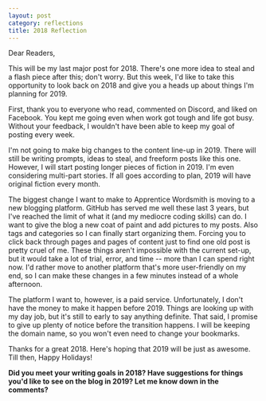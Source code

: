 ```yaml
---
layout: post
category: reflections
title: 2018 Reflection
---
```


Dear Readers,

This will be my last major post for 2018. There's one more idea to steal and a flash piece after this; don't worry. But this week, I'd like to take this opportunity to look back on 2018 and give you a heads up about things I'm planning for 2019.

<!--excerpt-->

First, thank you to everyone who read, commented on Discord, and liked on Facebook. You kept me going even when work got tough and life got busy. Without your feedback, I wouldn't have been able to keep my goal of posting every week.

I'm not going to make big changes to the content line-up in 2019. There will still be writing prompts, ideas to steal, and freeform posts like this one. However, I will start posting longer pieces of fiction in 2019. I'm even considering multi-part stories. If all goes according to plan, 2019 will have original fiction every month.

The biggest change I want to make to Apprentice Wordsmith is moving to a new blogging platform. GitHub has served me well these last 3 years, but I've reached the limit of what it (and my mediocre coding skills) can do. I want to give the blog a new coat of paint and add pictures to my posts. Also tags and categories so I can finally start organizing them. Forcing you to click back through pages and pages of content just to find one old post is pretty cruel of me. These things aren't impossible with the current set-up, but it would take a lot of trial, error, and time -- more than I can spend right now. I'd rather move to another platform that's more user-friendly on my end, so I can make these changes in a few minutes instead of a whole afternoon.

The platform I want to, however, is a paid service. Unfortunately, I don't have the money to make it happen before 2019. Things are looking up with my day job, but it's still to early to say anything definite. That said, I promise to give up plenty of notice before the transition happens. I will be keeping the domain name, so you won't even need to change your bookmarks.

Thanks for a great 2018. Here's hoping that 2019 will be just as awesome. Till then, Happy Holidays!

**Did you meet your writing goals in 2018? Have suggestions for things you'd like to see on the blog in 2019? Let me know down in the comments?**
